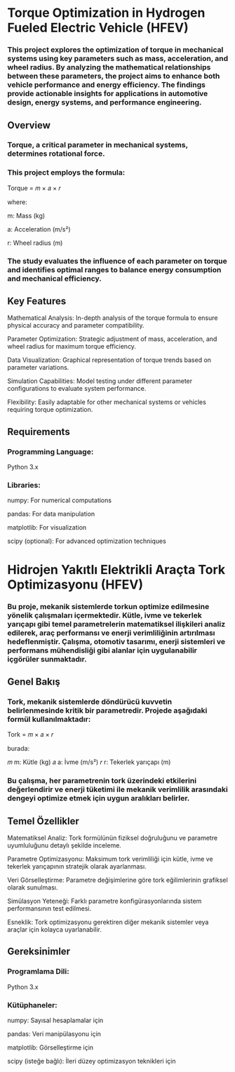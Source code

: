 # Torque Optimization in Hydrogen Fueled Electric Vehicle (HFEV)
### This project explores the optimization of torque in mechanical systems using key parameters such as mass, acceleration, and wheel radius. By analyzing the mathematical relationships between these parameters, the project aims to enhance both vehicle performance and energy efficiency. The findings provide actionable insights for applications in automotive design, energy systems, and performance engineering.

## Overview
### Torque, a critical parameter in mechanical systems, determines rotational force. 
### This project employs the formula:
Torque = 𝑚 × 𝑎 × 𝑟

where:

m: Mass (kg)

a: Acceleration (m/s²)

r: Wheel radius (m)

### The study evaluates the influence of each parameter on torque and identifies optimal ranges to balance energy consumption and mechanical efficiency.

## Key Features
Mathematical Analysis: In-depth analysis of the torque formula to ensure physical accuracy and parameter compatibility.

Parameter Optimization: Strategic adjustment of mass, acceleration, and wheel radius for maximum torque efficiency.

Data Visualization: Graphical representation of torque trends based on parameter variations.

Simulation Capabilities: Model testing under different parameter configurations to evaluate system performance.

Flexibility: Easily adaptable for other mechanical systems or vehicles requiring torque optimization.

## Requirements
### Programming Language: 
Python 3.x

### Libraries:
numpy: For numerical computations

pandas: For data manipulation

matplotlib: For visualization

scipy (optional): For advanced optimization techniques

# Hidrojen Yakıtlı Elektrikli Araçta Tork Optimizasyonu (HFEV)
### Bu proje, mekanik sistemlerde torkun optimize edilmesine yönelik çalışmaları içermektedir. Kütle, ivme ve tekerlek yarıçapı gibi temel parametrelerin matematiksel ilişkileri analiz edilerek, araç performansı ve enerji verimliliğinin artırılması hedeflenmiştir. Çalışma, otomotiv tasarımı, enerji sistemleri ve performans mühendisliği gibi alanlar için uygulanabilir içgörüler sunmaktadır.

## Genel Bakış
### Tork, mekanik sistemlerde döndürücü kuvvetin belirlenmesinde kritik bir parametredir. Projede aşağıdaki formül kullanılmaktadır:
Tork = 𝑚 × 𝑎 × 𝑟

burada:

𝑚
m: Kütle (kg)
𝑎
a: İvme (m/s²)
𝑟
r: Tekerlek yarıçapı (m)

### Bu çalışma, her parametrenin tork üzerindeki etkilerini değerlendirir ve enerji tüketimi ile mekanik verimlilik arasındaki dengeyi optimize etmek için uygun aralıkları belirler.

## Temel Özellikler
Matematiksel Analiz: Tork formülünün fiziksel doğruluğunu ve parametre uyumluluğunu detaylı şekilde inceleme.

Parametre Optimizasyonu: Maksimum tork verimliliği için kütle, ivme ve tekerlek yarıçapının stratejik olarak ayarlanması.

Veri Görselleştirme: Parametre değişimlerine göre tork eğilimlerinin grafiksel olarak sunulması.

Simülasyon Yeteneği: Farklı parametre konfigürasyonlarında sistem performansının test edilmesi.

Esneklik: Tork optimizasyonu gerektiren diğer mekanik sistemler veya araçlar için kolayca uyarlanabilir.

## Gereksinimler
### Programlama Dili: 
Python 3.x

### Kütüphaneler:
numpy: Sayısal hesaplamalar için

pandas: Veri manipülasyonu için

matplotlib: Görselleştirme için

scipy (isteğe bağlı): İleri düzey optimizasyon teknikleri için
